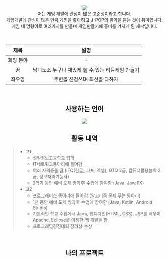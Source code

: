 <div align="center">
  <img src="https://capsule-render.vercel.app/api?type=waving&color=gradient&customColorList=17,3&height=300&section=header&text=Kojoonseong&fontSize=90" />
 </div>
<div align="center">
저는 게임 개발에 관심이 많은 고준성이라고 합니다. <br>
게임개발에 관심이 많은 만큼 게임을 좋아하고 J-POP의 음악을 듣는 것이 취미입니다. <br>
게임 내 명령어로 여러가지를 만들며 게임만들기에 흥미를 가지게 된 새싹입니다. <br>
</div>
<br>
<br>

<div align="center">

|제목|설명|
|:---:|:---:|
| 희망 분야 | - |
| 꿈 | 남녀노소 누구나 재밌게 할 수 있는 리듬게임 만들기 |
| 좌우명 | 주변을 신경쓰며 최선을 다하자 |
</div>
<br>
<div align="center">
  
## 사용하는 언어
  
</div>
<div align="center">
<img src="https://img.shields.io/badge/C++-00599C?style=for-the-badge&logo=cplusplus.svg&logoColor=black">
</div>

<div align="center">
  
## 활동 내역
  
</div>

>
> * 고1
>     - 성일정보고등학교 입학
>     - IT네트워크동아리에 들어감
>     - 여러 자격증을 땀 (ITQ(한글, 파포, 엑셀), GTQ 2급, 컴퓨터활용능력 2급, 정보처리기능사)
>     - 2학기 동안 예비 도제 방과후 수업에 참여함 (Java, JavaFX)
> * 고2
>     - 프로그래머스 동아리에 들어감 (알고리즘 문제 푸는 동아리)
>     - 1년 동안 예비 도제 방과후 수업에 참여함 (Java, Kotlin, Android Studio)
>     - 기본적인 학교 수업에서 Java, 웹디자인(HTML, CSS), JSP를 배우며 Apache, Eclipse를 이용한 웹 개발을 함
>     - 프로그래밍경진대회 장려상 수상

<br>

<div align="center">
  
## 나의 프로젝트

</div>
